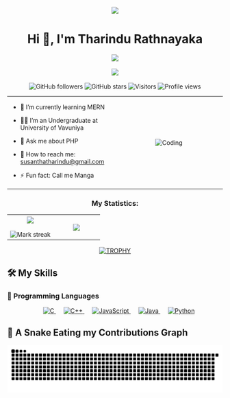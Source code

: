 <p align="center" >
  <img src="https://github.com/7oSkaaa/7oSkaaa/blob/main/Images/about_me.gif?raw=true" width="100px">
</p>
<h1 align="center">Hi 👋, I'm Tharindu Rathnayaka</h1>
<p align="center">
  <img src="https://github.com/TheDudeThatCode/TheDudeThatCode/blob/master/Assets/Earth.gif" width="24px">
</p>
<p align="center">
  <a href="https://github.com/DenverCoder1/readme-typing-svg">
    <img src="https://readme-typing-svg.herokuapp.com?font=Time+New+Roman&color=%23C8BE25&size=25&center=true&vCenter=true&width=600&height=100&lines=FULL+STACK+WEB+DEVELOPER">
  </a>
</p>

<p align="center">
  <img src="https://img.shields.io/github/followers/Masterlk0?style=social" alt="GitHub followers">
  <img src="https://img.shields.io/github/stars/Masterlk0?style=social" alt="GitHub stars">
  <img src="https://hits.seeyoufarm.com/api/count/incr/badge.svg?url=https://github.com/Masterlk0/&title=Visitors" alt="Visitors">
  <img src="https://komarev.com/ghpvc/?username=Masterlk0" alt="Profile views">
</p>

<table align="center">
<tr border="none">
<td width="50%" align="left">
  
- 🌱 I’m currently learning MERN

- 🧑‍🎓 I’m an Undergraduate at University of Vavuniya

- 💬 Ask me about PHP

- 📧 How to reach me: susanthatharindu@gmail.com
  
- ⚡ Fun fact: Call me Manga

</td>
<td width="50%" align="center">

  <img align="center" alt="Coding" width="450" src="https://repository-images.githubusercontent.com/588181932/e36ec678-7984-4cdd-8e4c-a3932772ff8e">

</td>
</tr>
</table>

<h3 align="center">My Statistics:</h3>
<table align="center">
<tr border="none">
<td width="50%" align="center">
  <img align="center" src="https://github-readme-stats.vercel.app/api?username=Masterlk0&theme=dark&show_icons=true&count_private=true" />
  <br></br>
  <img title="🔥 Get streak stats for your profile at git.io/streak-stats" alt="Mark streak" src="https://github-readme-streak-stats.herokuapp.com/?user=Masterlk0&theme=dark&hide_border=false" /> 
</td>
<td width="50%" align="center">
  <img align="center" src="https://github-readme-stats.anuraghazra1.vercel.app/api/top-langs/?username=Masterlk0&theme=dark&hide_border=false&no-bg=true&no-frame=true&langs_count=10"/>
</td>
</tr>
</table>

<div align=center>
  <a href="https://github.com/ryo-ma/github-profile-trophy" title="Go to Source">
      <img align="center" width=84% src="https://github-profile-trophy.vercel.app/?username=Masterlk0&theme=radical&row=1&column=7&margin-h=15&margin-w=5&no-bg=true" alt="TROPHY" />
    </a>
</div>

## 🛠️ My Skills

### 🔧 Programming Languages
<p align="center">
  &emsp; 
  <a href="https://www.cprogramming.com/" target="_blank"> 
    <img alt="C" src="https://img.shields.io/badge/C%20-%232370ED.svg?style=plastic&logo=c&logoColor=white">
  </a>
  &emsp;
  <a href="https://www.w3schools.com/cpp/" target="_blank"> 
    <img alt="C++" src="https://img.shields.io/badge/C++%20-%2300599C.svg?style=plastic&logo=c%2B%2B&logoColor=white">
  </a>
  &emsp;
  <a href="https://developer.mozilla.org/en-US/docs/Web/JavaScript" target="_blank"> 
     <img alt="JavaScript" src="https://img.shields.io/badge/JavaScript%20-%23F7DF1E.svg?style=plastic&logo=javascript&logoColor=black">
   </a>
  &emsp;
  <a href="https://www.java.com" target="_blank"> 
    <img alt="Java" src="https://img.shields.io/badge/Java-%23007396.svg?style=plastic&logo=java&logoColor=white">
  </a>
  &emsp;
   <a href="https://www.python.org" target="_blank">
    <img alt="Python" src="https://img.shields.io/badge/Python%20-%2314354C.svg?style=plastic&logo=python&logoColor=white">
  </a>
</p>

## 🐍 A Snake Eating my Contributions Graph
<p align="center">
  <img src="https://github.com/7oSkaaa/7oSkaaa/blob/output/github-contribution-grid-snake.svg?" alt="Snake Game"/>
</p>

